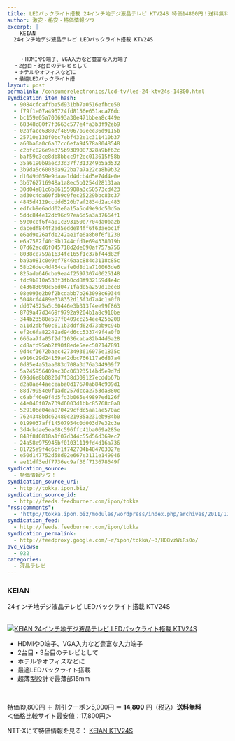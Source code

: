 ```yaml
---
title: LEDバックライト搭載 24インチ地デジ液晶テレビ KTV24S 特価14800円！送料無料！
author: 激安・格安・特価情報ツウ
excerpt: |
  	KEIAN
  24インチ地デジ液晶テレビ LEDバックライト搭載 KTV24S
  	
  
  	・HDMIやD端子、VGA入力など豊富な入力端子
  ・2台目・3台目のテレビとして
  ・ホテルやオフィスなどに
  ・最適LEDバックライト搭
layout: post
permalink: /consumerelectronics/lcd-tv/led-24-ktv24s-14800.html
syndication_item_hash:
  - 9084cfcaffba5d931bb7a0516efbce50
  - f79f1e07a495724fd8156e651aca76dc
  - bc159e05a703693a30e471bbea8c449e
  - 68348c80f7f3663c577e4fa3b3f92eb9
  - 02afacc63802f489067b9eec36d9115b
  - 25710e130f0bc7ebf432e1c311410b37
  - a60ba6a0c6a37cc6efa94578a8048548
  - c2bfc826e9e375b9389087328a9bf62c
  - baf59c3ce8db8bbcc9f2ec013615f58b
  - 35a6190b9aec33d37f7313249b5ad532
  - 3b9da5c60030a922ba7a7a22ca8b9b32
  - d1049d059e9daaa1d4dcb4d5e74d4e0e
  - 3b6762716948a1a8ec5b1254d28131aa
  - 30d04a81c6b86155908a3c50573cd423
  - ad30c4da60fdb9c9fec25229bbc83c37
  - 4845d4129ccddd520b7af2834d2ac483
  - edfcb9e6add02e0a15a5cd9e9dc50d5a
  - 5ddc844e12db96d97ea6d5a3a37664f1
  - 59c0cef6f4a01c393150e7704da0ba2b
  - dacedf844f2ad5edde84ff6f63aebc1f
  - e6ed9e26afde242ae1fe6a8b0f6f1230
  - e6a7582f40c9b1744cfd1e694338019b
  - 07d62acd6f045718d2de690af757a756
  - 8038ce759a1634fc165f1c37bf44d82f
  - ba9a081c0e9ef7846aac884c3118c85c
  - 58b26dec4d454cafe0d8d1a710063de6
  - 825ada646cba9ea4f259730740625148
  - fdc9b810a533f3fb0cd8f932159d4e4c
  - e43683090c56d0471fade5a259d1ece8
  - 08e093e2b0f2bcdabb7b263098c69344
  - 5048cf4489e338352d15f3d7a4c1a0f0
  - dd074525a5c60446e3b313f4ee99f863
  - 8709a47d3469f9792a9204b1a8c910be
  - 344b23580e597f0409cc254ee425b208
  - a11d2dbf60c611b3ddfd62d73bb9c94b
  - ef2c6fa82242ad94d6cc533749f4a0f0
  - 666aa7fa05f2df1036caba82b44d6a28
  - cd8afd95ab2f90f8ede5aec502147891
  - 9d4cf1672baec4273493616075e1835c
  - e916c29d24159a42dbc766117a6d87a4
  - 0d85e4a51aa083d708a3d76a344909f7
  - 5a245956409ac30c06323514bd5e9d7d
  - 698d6e8b0820d7f38d309127ecddb67b
  - d2a8ae44aeceaba0d17670ab84c909d1
  - 88d79954e0f1add257dcca2753da880c
  - c6abf46e9f4d5fd3b065e49897ed126f
  - 44e046f07a739d6003d1bbc85768c0a0
  - 529106e04ea070429cfdc5aa1ae570ac
  - 7624348bdc62480c21985a231eb984b0
  - 0199037aff14507954c0d003d7e32c3e
  - 3d4cbdae5ea68c596ffc41ba069a285e
  - 848f840818a1f07d344c55d56d369ec7
  - 24a58e975945bf01031119fd4d16a736
  - 81725a9f4c6bf1f742704b484703027e
  - e50d147752d58d92e667e3111e149946
  - ae11df3edf7736ec9af36f713678649f
syndication_source:
  - 特価情報ツウ！
syndication_source_uri:
  - http://tokka.ipon.biz/
syndication_source_id:
  - http://feeds.feedburner.com/ipon/tokka
"rss:comments":
  - 'http://tokka.ipon.biz/modules/wordpress/index.php/archives/2011/12/27/led-24-ktv24s-1980016800/#comments'
syndication_feed:
  - http://feeds.feedburner.com/ipon/tokka
syndication_permalink:
  - http://feedproxy.google.com/~r/ipon/tokka/~3/HQ8vzWiRs0o/
pvc_views:
  - 922
categories:
  - 液晶テレビ
---
```

### KEIAN  
24インチ地デジ液晶テレビ LEDバックライト搭載 KTV24S

<div class="img-bg2 img_L">
  <a href="http://px.a8.net/svt/ejp?a8mat=ZYP6S+8IMA3E+S1Q+BWGDT&#038;a8ejpredirect=http://nttxstore.jp/_II_KV13851150" ><br /> <img border="0" alt="KEIAN 24インチ地デジ液晶テレビ LEDバックライト搭載 KTV24S" src="http://i1.wp.com/image.nttxstore.jp/l2_images/K/KV/KV13851150.jpg?w=120" data-recalc-dims="1" /></a>
</div>

<!--more-->

  * HDMIやD端子、VGA入力など豊富な入力端子
  * 2台目・3台目のテレビとして
  * ホテルやオフィスなどに
  * 最適LEDバックライト搭載
  * 超薄型設計で最薄部15mm

<br clear="all" />

特価19,800円 ＋ 割引クーポン5,000円 ＝ <span class="tokka-price"><strong>14,800</strong></span> 円（税込）**送料無料**  
＜価格比較サイト最安値：17,800円＞

NTT-Xにて特価情報を見る： <span class="fs150p"><a href="http://px.a8.net/svt/ejp?a8mat=ZYP6S+8IMA3E+S1Q+BWGDT&#038;a8ejpredirect=http://nttxstore.jp/_II_KV13851150" >KEIAN KTV24S</a></span>